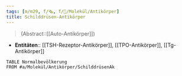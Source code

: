 ```yaml
---
tags: [m/m29, f/🗞️, f/🧪/Molekül/Antikörper]
title: Schilddrüsen-Antikörper
---
```

> (Abstract::[[Auto-Antikörper]])
- **Entitäten**:: [[TSH-Rezeptor-Antikörper]], [[TPO-Antikörper]], [[Tg-Antikörper]]
```dataview
TABLE Normalbevölkerung
FROM #a/Molekül/Antikörper/SchilddrüsenAk 
```